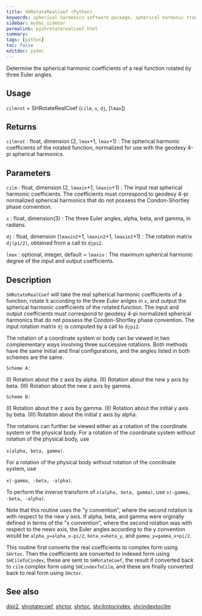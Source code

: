 ```yaml
---
title: SHRotateRealCoef (Python)
keywords: spherical harmonics software package, spherical harmonic transform, legendre functions, multitaper spectral analysis, fortran, Python, gravity, magnetic field
sidebar: mydoc_sidebar
permalink: pyshrotaterealcoef.html
summary:
tags: [python]
toc: false
editdoc: pydoc
---
```


Determine the spherical harmonic coefficients of a real function rotated by three Euler angles.

## Usage

`cilmrot` = SHRotateRealCoef (`cilm`, `x`, `dj`, [`lmax`])

## Returns

`cilmrot` : float, dimension (2, `lmax`+1, `lmax`+1)
:   The spherical harmonic coefficients of the rotated function, normalized for use with the geodesy 4-pi spherical harmonics.

## Parameters

`cilm` : float, dimension (2, `lmaxin`+1, `lmaxin`+1)
:   The input real spherical harmonic coefficients. The coefficients must correspond to geodesy 4-pi normalized spherical harmonics that do not possess the Condon-Shortley phase convention.

`x` : float, dimension(3)
:   The three Euler angles, alpha, beta, and gamma, in radians.

`dj` : float, dimension (`lmaxin2`+1, `lmaxin2`+1, `lmaxin2`+1)
:   The rotation matrix `dj(pi/2)`, obtained from a call to `djpi2`.

`lmax` : optional, integer, default = `lmaxin`
:   The maximum spherical harmonic degree of the input and output coefficients. 

## Description

`SHRotateRealCoef` will take the real spherical harmonic coefficients of a function, rotate it according to the three Euler anlges in `x`, and output the spherical harmonic coefficients of the rotated function. The input and output coefficients must correspond to geodesy 4-pi normalized spherical harmonics that do not possess the Condon-Shortley phase convention. The input rotation matrix `dj` is computed by a call to `djpi2`.

The rotation of a coordinate system or body can be viewed in two complementary ways involving three successive rotations. Both methods have the same initial and final configurations, and the angles listed in both schemes are the same.

`Scheme A:`

(I) Rotation about the z axis by alpha.
(II) Rotation about the new y axis by beta.
(III) Rotation about the new z axis by gamma.

`Scheme B:`

(I) Rotation about the z axis by gamma.
(II) Rotation about the initial y axis by beta.
(III) Rotation about the initial z axis by alpha.

The rotations can further be viewed either as a rotation of the coordinate system or the physical body. For a rotation of the coordinate system without rotation of the physical body, use 

`x(alpha, beta, gamma)`.

For a rotation of the physical body without rotation of the coordinate system, use 

`x(-gamma, -beta, -alpha)`.

To perform the inverse transform of `x(alpha, beta, gamma)`, use `x(-gamma, -beta, -alpha)`.

Note that this routine uses the "y convention", where the second rotation is with respect to the new y axis. If alpha, beta, and gamma were orginally defined in terms of the "x convention", where the second rotation was with respect to the newx axis, the Euler angles according to the y convention would be `alpha_y=alpha_x-pi/2`, `beta_x=beta_y`, and `gamma_y=gamma_x+pi/2`.

This routine first converts the real coefficients to complex form using `SHrtoc`. Then the coefficients are converted to indexed form using `SHCilmToCindex`, these are sent to `SHRotateCoef`, the result if converted back to `cilm` complex form using `SHCindexToCilm`, and these are finally converted back to real form using `SHctor`.

## See also

[djpi2](pydjpi2.html), [shrotatecoef](pyshrotatecoef.html), [shctor](pyshctor.html), [shrtoc](pyshrtoc.html), [shcilmtocindex](pyshcilmtocindex.html), [shcindextocilm](pyshcindextocilm.html)
